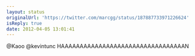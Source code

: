 ```yaml
---
layout: status
originalUrl: 'https://twitter.com/marcgg/status/187887733971226624'
isReply: true
date: 2012-04-05 13:01:41
---
```


@Kaoo @kevintunc HAAAAAAAAAAAAAAAAAAAAAAAAAAAAAAAAAN
